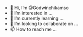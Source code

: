 - 👋 Hi, I’m @Godwinchikamso
- 👀 I’m interested in ...
- 🌱 I’m currently learning ...
- 💞️ I’m looking to collaborate on ...
- 📫 How to reach me ...

<!---
Godwinchikamso/Godwinchikamso is a ✨ special ✨ repository because its `README.md` (this file) appears on your GitHub profile.
You can click the Preview link to take a look at your changes.
--->
